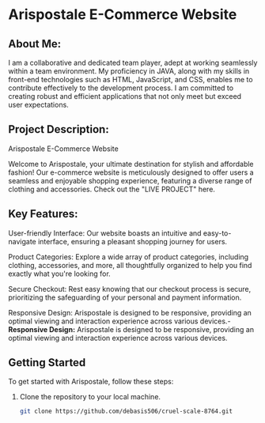 # Arispostale E-Commerce Website

## About Me:

I am a collaborative and dedicated team player, adept at working seamlessly within a team environment. My proficiency in JAVA, along with my skills in front-end technologies such as HTML, JavaScript, and CSS, enables me to contribute effectively to the development process. I am committed to creating robust and efficient applications that not only meet but exceed user expectations.

## Project Description:

Arispostale E-Commerce Website

Welcome to Arispostale, your ultimate destination for stylish and affordable fashion! Our e-commerce website is meticulously designed to offer users a seamless and enjoyable shopping experience, featuring a diverse range of clothing and accessories. Check out the "LIVE PROJECT" here.

## Key Features:

User-friendly Interface: Our website boasts an intuitive and easy-to-navigate interface, ensuring a pleasant shopping journey for users.

Product Categories: Explore a wide array of product categories, including clothing, accessories, and more, all thoughtfully organized to help you find exactly what you're looking for.

Secure Checkout: Rest easy knowing that our checkout process is secure, prioritizing the safeguarding of your personal and payment information.

Responsive Design: Arispostale is designed to be responsive, providing an optimal viewing and interaction experience across various devices.- **Responsive Design:** Arispostale is designed to be responsive, providing an optimal viewing and interaction experience across various devices.

## Getting Started

To get started with Arispostale, follow these steps:

1. Clone the repository to your local machine.
   ```bash
   git clone https://github.com/debasis506/cruel-scale-8764.git
